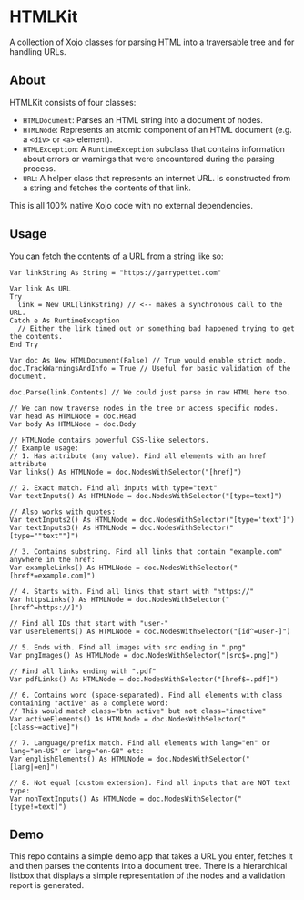 # HTMLKit
A collection of Xojo classes for parsing HTML into a traversable tree and for handling URLs.

## About
HTMLKit consists of four classes:

- `HTMLDocument`: Parses an HTML string into a document of nodes.
- `HTMLNode`: Represents an atomic component of an HTML document (e.g. a `<div>` or `<a>` element).
- `HTMLException`: A `RuntimeException` subclass that contains information about errors or warnings that were encountered during the parsing process.
- `URL`: A helper class that represents an internet URL. Is constructed from a string and fetches the contents of that link.

This is all 100% native Xojo code with no external dependencies.

## Usage
You can fetch the contents of a URL from a string like so:

```xojo
Var linkString As String = "https://garrypettet.com"

Var link As URL
Try
  link = New URL(linkString) // <-- makes a synchronous call to the URL.
Catch e As RuntimeException
  // Either the link timed out or something bad happened trying to get the contents.
End Try

Var doc As New HTMLDocument(False) // True would enable strict mode.
doc.TrackWarningsAndInfo = True // Useful for basic validation of the document.

doc.Parse(link.Contents) // We could just parse in raw HTML here too.

// We can now traverse nodes in the tree or access specific nodes.
Var head As HTMLNode = doc.Head
Var body As HTMLNode = doc.Body

// HTMLNode contains powerful CSS-like selectors.
// Example usage:
// 1. Has attribute (any value). Find all elements with an href attribute
Var links() As HTMLNode = doc.NodesWithSelector("[href]")

// 2. Exact match. Find all inputs with type="text"
Var textInputs() As HTMLNode = doc.NodesWithSelector("[type=text]")

// Also works with quotes:
Var textInputs2() As HTMLNode = doc.NodesWithSelector("[type='text']")
Var textInputs3() As HTMLNode = doc.NodesWithSelector("[type=""text""]")

// 3. Contains substring. Find all links that contain "example.com" anywhere in the href:
Var exampleLinks() As HTMLNode = doc.NodesWithSelector("[href*=example.com]")

// 4. Starts with. Find all links that start with "https://"
Var httpsLinks() As HTMLNode = doc.NodesWithSelector("[href^=https://]")

// Find all IDs that start with "user-"
Var userElements() As HTMLNode = doc.NodesWithSelector("[id^=user-]")

// 5. Ends with. Find all images with src ending in ".png"
Var pngImages() As HTMLNode = doc.NodesWithSelector("[src$=.png]")

// Find all links ending with ".pdf"
Var pdfLinks() As HTMLNode = doc.NodesWithSelector("[href$=.pdf]")

// 6. Contains word (space-separated). Find all elements with class containing "active" as a complete word:
// This would match class="btn active" but not class="inactive"
Var activeElements() As HTMLNode = doc.NodesWithSelector("[class~=active]")

// 7. Language/prefix match. Find all elements with lang="en" or lang="en-US" or lang="en-GB" etc:
Var englishElements() As HTMLNode = doc.NodesWithSelector("[lang|=en]")

// 8. Not equal (custom extension). Find all inputs that are NOT text type:
Var nonTextInputs() As HTMLNode = doc.NodesWithSelector("[type!=text]")
```
## Demo
This repo contains a simple demo app that takes a URL you enter, fetches it and then parses the contents into a document tree. There is a hierarchical listbox that displays a simple representation of the nodes and a validation report is generated.